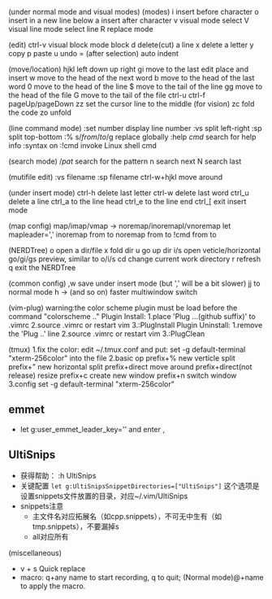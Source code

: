 (under normal mode and visual modes)
(modes)
i insert before character
o insert in a new line below
a insert after character
v visual mode select
V visual line mode select line
R replace mode

(edit)
ctrl-v visual block mode block
d delete(cut) a line
x delete a letter
y copy
p paste
u undo
= (after selection) auto indent


(move/location)
hjkl left down up right
gi move to the last edit place and insert
w move to the head of the next word 
b move to the head of the last word
0 move to the head of the line
$ move to the tail of the line
gg move to the head of the file
G move to the tail of the file 
ctrl-u ctrl-f pageUp/pageDown
zz set the cursor line to the middle (for vision)
zc fold the code
zo unfold

(line command mode)
:set number display line number
:vs split left-right
:sp split top-bottom
:% s/*from*/*to*/g replace globally
:help *cmd* search for help info
:syntax on 
:!cmd invoke Linux shell cmd

(search mode)
/*pat* search for the pattern
n search next
N search last

(mutifile edit)
:vs filename
:sp filename
ctrl-w+hjkl move around

(under insert mode)
ctrl-h delete last letter
ctrl-w delete last word
ctrl_u delete a line
ctrl_a to the line head
ctrl_e to the line end
ctrl_[ exit insert mode

(map config)
map/imap/vmap -> noremap/inoremapl/vnoremap
let mapleader=','
inoremap from to
noremap from to
!cmd from to 

(NERDTree)
o open a dir/file
x fold dir
u go up dir
i/s open veticle/horizontal
go/gi/gs preview, similar to o/i/s
cd change current work directory
r refresh
q exit the NERDTree

(common config)
,w save under insert mode (but ',' will be a bit slower)
jj to normal mode
<c-w>h -> <c-h>(and so on) faster multiwindow switch

(vim-plug)
warning:the color scheme plugin must be load before the command "colorscheme .."
Plugin Install:
1.place 'Plug ...(github suffix)' to .vimrc
2.source .vimrc or restart vim
3.:PlugInstall
Plugin Uninstall:
1.remove the 'Plug ..' line
2.source .vimrc or restart vim
3.:PlugClean

(tmux)
1.fix the color:
edit ~/.tmux.conf and put: 
set -g default-terminal "xterm-256color"
into the file
2.basic op
prefix+% new verticle split
prefix+" new horizontal split
prefix+direct move around
prefix+direct(not release) resize
prefix+c create new window
prefix+n switch window
3.config
set -g default-terminal "xterm-256color"

## emmet
- let g:user_emmet_leader_key='<tab>'
and enter <tab>,

## UltiSnips
- 获得帮助：
  :h UltiSnips
- 关键配置
  `let g:UltiSnipsSnippetDirectories=["UltiSnips"]`
  这个选项是设置snippets文件放置的目录，对应~/.vim/UltiSnips
- snippets注意
  - 主文件名对应拓展名（如cpp.snippets），不可无中生有（如tmp.snippets），不要漏掉s
  - all对应所有



(miscellaneous)
- v + s Quick replace
- macro: q+any name to start recording, q to quit; (Normal mode)@+name to apply the macro.
